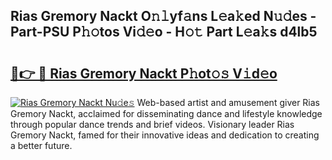 ## Rias Gremory Nackt O𝚗𝚕yf𝚊ns L𝚎a𝚔ed N𝚞𝚍es - Part-PSU P𝚑𝚘tos Vi𝚍𝚎o - H𝚘𝚝 Part L𝚎a𝚔s d4lb5

# <h2><a href="http://kf1165b.oniu.top/?m=Rias+Gremory+Nackt">🔗👉 🔴 Rias Gremory Nackt P𝚑ot𝚘𝚜 V𝚒d𝚎o</a></h2>

[![Rias Gremory Nackt Nu𝚍e𝚜](https://i.imgur.com/0qMVB7G.gif)](http://kf1165b.oniu.top/?m=Rias+Gremory+Nackt)
Web-based artist and amusement giver Rias Gremory Nackt, acclaimed for disseminating dance and lifestyle knowledge through popular dance trends and brief videos. Visionary leader Rias Gremory Nackt, famed for their innovative ideas and dedication to creating a better future.  
